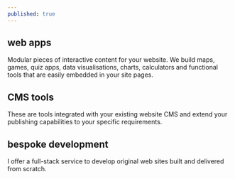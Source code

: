 ```yaml
---
published: true
---
```




## web apps
Modular pieces of interactive content for your website. We build maps, games, quiz apps, data visualisations, charts, calculators and functional tools that are easily embedded in your site pages.  

## CMS tools
These are tools integrated with your existing website CMS and extend your publishing capabilities to your specific requirements.

## bespoke development
I offer a full-stack service  to develop original web sites built and delivered from scratch.
